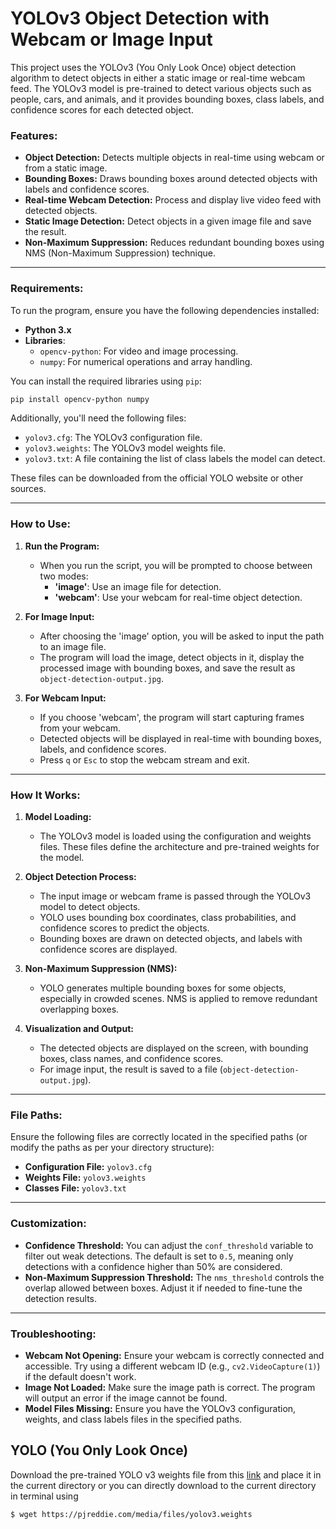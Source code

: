 # YOLOv3 Object Detection with Webcam or Image Input

This project uses the YOLOv3 (You Only Look Once) object detection algorithm to detect objects in either a static image or real-time webcam feed. The YOLOv3 model is pre-trained to detect various objects such as people, cars, and animals, and it provides bounding boxes, class labels, and confidence scores for each detected object.

### Features:
- **Object Detection:** Detects multiple objects in real-time using webcam or from a static image.
- **Bounding Boxes:** Draws bounding boxes around detected objects with labels and confidence scores.
- **Real-time Webcam Detection:** Process and display live video feed with detected objects.
- **Static Image Detection:** Detect objects in a given image file and save the result.
- **Non-Maximum Suppression:** Reduces redundant bounding boxes using NMS (Non-Maximum Suppression) technique.

---

### Requirements:
To run the program, ensure you have the following dependencies installed:

- **Python 3.x**
- **Libraries**:
  - `opencv-python`: For video and image processing.
  - `numpy`: For numerical operations and array handling.

You can install the required libraries using `pip`:

```bash
pip install opencv-python numpy
```

Additionally, you'll need the following files:
- `yolov3.cfg`: The YOLOv3 configuration file.
- `yolov3.weights`: The YOLOv3 model weights file.
- `yolov3.txt`: A file containing the list of class labels the model can detect.

These files can be downloaded from the official YOLO website or other sources.

---

### How to Use:

1. **Run the Program:**
   - When you run the script, you will be prompted to choose between two modes:
     - **'image'**: Use an image file for detection.
     - **'webcam'**: Use your webcam for real-time object detection.

2. **For Image Input:**
   - After choosing the 'image' option, you will be asked to input the path to an image file.
   - The program will load the image, detect objects in it, display the processed image with bounding boxes, and save the result as `object-detection-output.jpg`.

3. **For Webcam Input:**
   - If you choose 'webcam', the program will start capturing frames from your webcam.
   - Detected objects will be displayed in real-time with bounding boxes, labels, and confidence scores.
   - Press `q` or `Esc` to stop the webcam stream and exit.

---

### How It Works:

1. **Model Loading:** 
   - The YOLOv3 model is loaded using the configuration and weights files. These files define the architecture and pre-trained weights for the model.

2. **Object Detection Process:**
   - The input image or webcam frame is passed through the YOLOv3 model to detect objects.
   - YOLO uses bounding box coordinates, class probabilities, and confidence scores to predict the objects.
   - Bounding boxes are drawn on detected objects, and labels with confidence scores are displayed.

3. **Non-Maximum Suppression (NMS):**
   - YOLO generates multiple bounding boxes for some objects, especially in crowded scenes. NMS is applied to remove redundant overlapping boxes.

4. **Visualization and Output:**
   - The detected objects are displayed on the screen, with bounding boxes, class names, and confidence scores.
   - For image input, the result is saved to a file (`object-detection-output.jpg`).

---

### File Paths:

Ensure the following files are correctly located in the specified paths (or modify the paths as per your directory structure):
- **Configuration File:** `yolov3.cfg`
- **Weights File:** `yolov3.weights`
- **Classes File:** `yolov3.txt`

---

### Customization:

- **Confidence Threshold:** You can adjust the `conf_threshold` variable to filter out weak detections. The default is set to `0.5`, meaning only detections with a confidence higher than 50% are considered.
- **Non-Maximum Suppression Threshold:** The `nms_threshold` controls the overlap allowed between boxes. Adjust it if needed to fine-tune the detection results.

---

### Troubleshooting:

- **Webcam Not Opening:** Ensure your webcam is correctly connected and accessible. Try using a different webcam ID (e.g., `cv2.VideoCapture(1)`) if the default doesn't work.
- **Image Not Loaded:** Make sure the image path is correct. The program will output an error if the image cannot be found.
- **Model Files Missing:** Ensure you have the YOLOv3 configuration, weights, and class labels files in the specified paths.

 ## YOLO (You Only Look Once)
 
 Download the pre-trained YOLO v3 weights file from this [link](https://pjreddie.com/media/files/yolov3.weights) and place it in the current directory or you can directly download to the current directory in terminal using
 
 `$ wget https://pjreddie.com/media/files/yolov3.weights`
 


